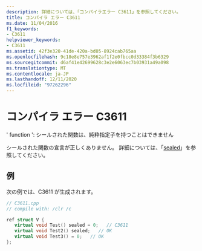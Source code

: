 ```yaml
---
description: 詳細については、「コンパイラエラー C3611」を参照してください。
title: コンパイラ エラー C3611
ms.date: 11/04/2016
f1_keywords:
- C3611
helpviewer_keywords:
- C3611
ms.assetid: 42f3e320-41de-420a-bd05-8924cab765aa
ms.openlocfilehash: 9c18e8e757e3962af1f2e0fbcc0d33384f3b6329
ms.sourcegitcommit: d6af41e42699628c3e2e6063ec7b03931a49a098
ms.translationtype: MT
ms.contentlocale: ja-JP
ms.lasthandoff: 12/11/2020
ms.locfileid: "97262296"
---
```

# <a name="compiler-error-c3611"></a>コンパイラ エラー C3611

' function ': シールされた関数は、純粋指定子を持つことはできません

シールされた関数の宣言が正しくありません。  詳細については、「[sealed](../../extensions/sealed-cpp-component-extensions.md)」を参照してください。

## <a name="example"></a>例

次の例では、C3611 が生成されます。

```cpp
// C3611.cpp
// compile with: /clr /c

ref struct V {
   virtual void Test() sealed = 0;   // C3611
   virtual void Test2() sealed;   // OK
   virtual void Test3() = 0;   // OK
};
```
